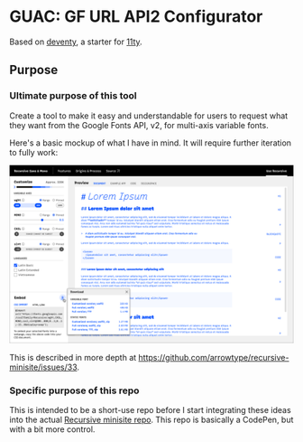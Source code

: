# GUAC: GF URL API2 Configurator

Based on [deventy](https://github.com/ianrose/deventy), a starter for [11ty](https://www.11ty.io/).

## Purpose

### Ultimate purpose of this tool

Create a tool to make it easy and understandable for users to request what they want from the Google Fonts API, v2, for multi-axis variable fonts.

Here's a basic mockup of what I have in mind. It will require further iteration to fully work:

![Mockup of overall vision](readme-mockup.png)

This is described in more depth at https://github.com/arrowtype/recursive-minisite/issues/33.

### Specific purpose of this repo

This is intended to be a short-use repo before I start integrating these ideas into the actual [Recursive minisite repo](https://github.com/arrowtype/recursive-minisite). This repo is basically a CodePen, but with a bit more control.